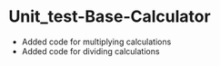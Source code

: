 # Unit_test-Base-Calculator


- Added code for multiplying calculations
- Added code for dividing calculations
